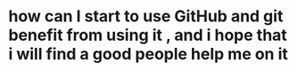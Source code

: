# how can I start to use GitHub and git benefit from using it , and i hope that i will find a good people help me on it 
